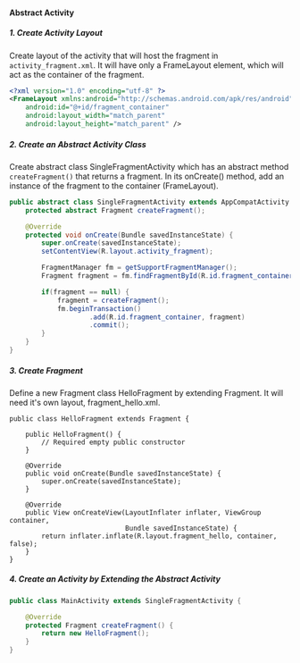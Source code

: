#### Abstract Activity

##### 1. Create Activity Layout
Create layout of the activity that will host the fragment in ```activity_fragment.xml```. It will have only a FrameLayout element, which will act as the container of the fragment.

```xml
<?xml version="1.0" encoding="utf-8" ?>
<FrameLayout xmlns:android="http://schemas.android.com/apk/res/android"
    android:id="@+id/fragment_container"
    android:layout_width="match_parent"
    android:layout_height="match_parent" />
```

##### 2. Create an Abstract Activity Class
Create abstract class SingleFragmentActivity which has an abstract method ```createFragment()``` that returns a fragment.
In its onCreate() method, add an instance of the fragment to the container (FrameLayout).

```java
public abstract class SingleFragmentActivity extends AppCompatActivity {
    protected abstract Fragment createFragment();

    @Override
    protected void onCreate(Bundle savedInstanceState) {
        super.onCreate(savedInstanceState);
        setContentView(R.layout.activity_fragment);

        FragmentManager fm = getSupportFragmentManager();
        Fragment fragment = fm.findFragmentById(R.id.fragment_container);

        if(fragment == null) {
            fragment = createFragment();
            fm.beginTransaction()
                    .add(R.id.fragment_container, fragment)
                    .commit();
        }
    }
}
```

##### 3. Create Fragment
Define a new Fragment class HelloFragment by extending Fragment. It will need it's own layout, fragment_hello.xml.
```
public class HelloFragment extends Fragment {

    public HelloFragment() {
        // Required empty public constructor
    }

    @Override
    public void onCreate(Bundle savedInstanceState) {
        super.onCreate(savedInstanceState);
    }

    @Override
    public View onCreateView(LayoutInflater inflater, ViewGroup container,
                             Bundle savedInstanceState) {
        return inflater.inflate(R.layout.fragment_hello, container, false);
    }
}
```

##### 4. Create an Activity by Extending the Abstract Activity
```java
public class MainActivity extends SingleFragmentActivity {

    @Override
    protected Fragment createFragment() {
        return new HelloFragment();
    }
}
```
